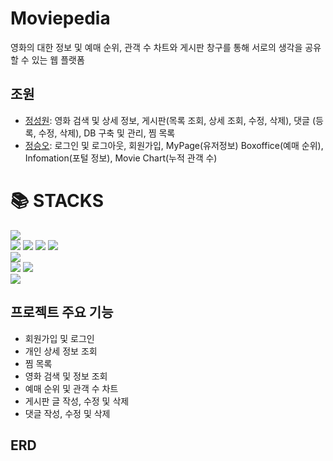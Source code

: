 # Moviepedia
영화의 대한 정보 및 예매 순위, 관객 수 차트와 게시판 창구를 통해 서로의 생각을 공유 할 수 있는 웹 플랫폼

## 조원
- [정성원](https://github.com/dyj02056): 영화 검색 및 상세 정보, 게시판(목록 조회, 상세 조회, 수정, 삭제), 댓글 (등록, 수정, 삭제), DB 구축 및 관리, 찜 목록
- [정승오](https://github.com/number6241): 로그인 및 로그아웃, 회원가입, MyPage(유저정보) Boxoffice(예매 순위), Infomation(포털 정보), Movie Chart(누적 관객 수)

##
<div align=left><h1>📚 STACKS</h1></div>

<div align=left>
<img src="https://img.shields.io/badge/java-007396?style=for-the-badge&logo=java&logoColor=white"> 
<br>

<img src="https://img.shields.io/badge/html5-E34F26?style=for-the-badge&logo=html5&logoColor=white"> 
<img src="https://img.shields.io/badge/css-1572B6?style=for-the-badge&logo=css3&logoColor=white"> 
<img src="https://img.shields.io/badge/javascript-F7DF1E?style=for-the-badge&logo=javascript&logoColor=black"> 
<img src="https://img.shields.io/badge/jquery-0769AD?style=for-the-badge&logo=jquery&logoColor=white">
<br>

<img src="https://img.shields.io/badge/oracle-F80000?style=for-the-badge&logo=oracle&logoColor=white"> 
<br>

<img src="https://img.shields.io/badge/spring-6DB33F?style=for-the-badge&logo=spring&logoColor=white">
<img src="https://img.shields.io/badge/apache tomcat-F8DC75?style=for-the-badge&logo=apachetomcat&logoColor=white">
<br>

<img src="https://img.shields.io/badge/github-181717?style=for-the-badge&logo=github&logoColor=white">
<br>
</div>

## 프로젝트 주요 기능
- 회원가입 및 로그인
- 개인 상세 정보 조회
- 찜 목록
- 영화 검색 및 정보 조회
- 예매 순위 및 관객 수 차트
- 게시판 글 작성, 수정 및 삭제
- 댓글 작성, 수정 및 삭제

## ERD
